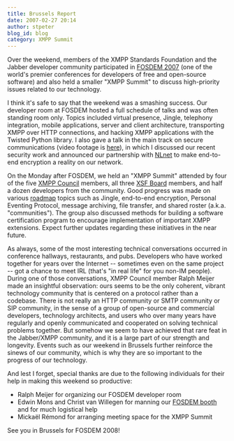 ```yaml
---
title: Brussels Report
date: 2007-02-27 20:14
author: stpeter
blog_id: blog
category: XMPP Summit
---
```


Over the weekend, members of the XMPP Standards Foundation and the Jabber developer community participated in [FOSDEM 2007](http://www.fosdem.org/) (one of the world's premier conferences for developers of free and open-source software) and also held a smaller "XMPP Summit" to discuss high-priority issues related to our technology.

I think it's safe to say that the weekend was a smashing success. Our developer room at FOSDEM hosted a full schedule of talks and was often standing room only. Topics included virtual presence, Jingle, telephony integration, mobile applications, server and client architecture, transporting XMPP over HTTP connections, and hacking XMPP applications with the Twisted Python library. I also gave a talk in the main track on secure communications (video footage is [here](http://www.fosdem.org/2007/media/video)), in which I discussed our recent security work and announced our partnership with [NLnet](http://www.nlnet.nl/) to make end-to-end encryption a reality on our network.

On the Monday after FOSDEM, we held an "XMPP Summit" attended by four of the five [XMPP Council](http://www.xmpp.org/council/) members, all three [XSF Board](http://www.xmpp.org/xsf/board/) members, and half a dozen developers from the community. Good progress was made on various [roadmap](http://www.xmpp.org/xsf/roadmap.shtml) topics such as Jingle, end-to-end encryption, Personal Eventing Protocol, message archiving, file transfer, and shared roster (a.k.a. "communities"). The group also discussed methods for building a software certification program to encourage implementation of important XMPP extensions. Expect further updates regarding these initiatives in the near future.

As always, some of the most interesting technical conversations occurred in conference hallways, restaurants, and pubs. Developers who have worked together for years over the Internet -- sometimes even on the same project -- got a chance to meet IRL (that's "in real life" for you non-IM people). During one of those conversations, XMPP Council member Ralph Meijer made an insightful observation: ours seems to be the only coherent, vibrant technology community that is centered on a protocol rather than a codebase. There is not really an HTTP community or SMTP community or SIP community, in the sense of a group of open-source and commercial developers, technology architects, and users who over many years have regularly and openly communicated and cooperated on solving technical problems together. But somehow we seem to have achieved that rare feat in the Jabber/XMPP community, and it is a large part of our strength and longevity. Events such as our weekend in Brussels further reinforce the sinews of our community, which is why they are so important to the progress of our technology.

And lest I forget, special thanks are due to the following individuals for their help in making this weekend so productive:

-   Ralph Meijer for organizing our FOSDEM developer room
-   Edwin Mons and Christ van Willegen for manning our [FOSDEM
    booth](http://flickr.com/photos/nukeador/404681293/) and for much
    logistical help
-   Mickaël Rémond for arranging meeting space for the XMPP Summit

See you in Brussels for FOSDEM 2008!
